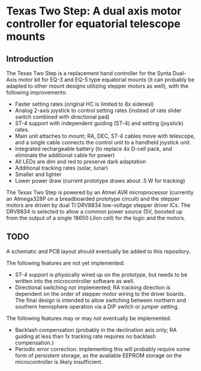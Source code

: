 Texas Two Step: A dual axis motor controller for equatorial telescope mounts
============================================================================

Introduction
------------

The Texas Two Step is a replacement hand controller for the Synta Dual-Axis
motor kit for EQ-3 and EQ-5 type equatorial mounts (it can probably be adapted
to other mount designs utilizing stepper motors as well), with the following
improvements:

* Faster setting rates (original HC is limited to 8x sidereal)
* Analog 2-axis joystick to control setting rates (instead of rate slider switch
  combined with directional pad)
* ST-4 support with independent guiding (ST-4) and setting (joystick) rates.
* Main unit attaches to mount; RA, DEC, ST-4 cables move with telescope, and a
  single cable connects the control unit to a handheld joystick unit.
* Integrated rechargeable battery (to replace 4x D-cell pack, and eliminate the
  additional cable for power)
* All LEDs are dim and red to preserve dark adaptation
* Additional tracking rates (solar, lunar)
* Smaller and lighter
* Lower power draw (current prototype draws about .5 W for tracking)

The Texas Two Step is powered by an Atmel AVR microprocessor (currently an
Atmega328P on a breadboarded prototype circuit) and the stepper motors are
driven by dual TI DRV8834 low-voltage stepper driver ICs. The DRV8834 is
selected to allow a common power source (5V, boosted up from the output of a
single 18650 LiIon cell) for the logic and the motors.

TODO
----

A schematic and PCB layout should eventually be added to this repository.

The following features are not yet implemented:

* ST-4 support is physically wired up on the prototype, but needs to be written
  into the microcontroller software as well.
* Directional switching not implemented; RA tracking direction is dependent on
  the order of stepper motor wiring to the driver boards. The final design is
  intended to allow switching between northern and southern hemisphere operation
  via a DIP switch or jumper setting.

The following features may or may not eventually be implemented:

* Backlash compensation (probably in the declination axis only; RA guiding at
  less than 1x tracking rate requires no backlash compensation.)
* Periodic error correction: implementing this will probably require some form
  of persistent storage, as the available EEPROM storage on the microcontroller
  is likely insufficient.
